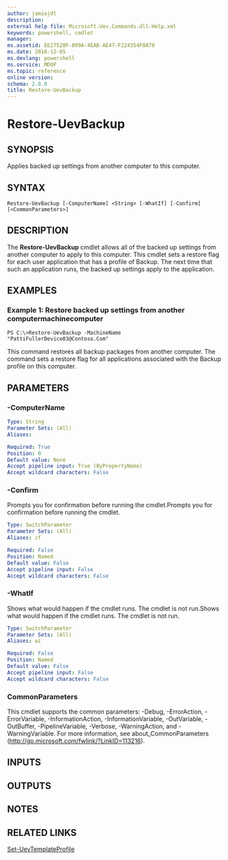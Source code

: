 ```yaml
---
author: jamiejdt
description: 
external help file: Microsoft.Uev.Commands.dll-Help.xml
keywords: powershell, cmdlet
manager: 
ms.assetid: EE27520F-809A-4EAB-AE47-F224354F0A70
ms.date: 2016-12-05
ms.devlang: powershell
ms.service: MDOP
ms.topic: reference
online version: 
schema: 2.0.0
title: Restore-UevBackup
---
```


# Restore-UevBackup

## SYNOPSIS
Applies backed up settings from another computer to this computer.

## SYNTAX

```
Restore-UevBackup [-ComputerName] <String> [-WhatIf] [-Confirm] [<CommonParameters>]
```

## DESCRIPTION
The **Restore-UevBackup** cmdlet allows all of the backed up settings from another computer to apply to this computer.
This cmdlet sets a restore flag for each user application that has a profile of Backup.
The next time that such an application runs, the backed up settings apply to the application.

## EXAMPLES

### Example 1: Restore backed up settings from another computermachinecomputer
```
PS C:\>Restore-UevBackup -MachineName "PattiFullerDevice03@Contoso.Com"
```

This command restores all backup packages from another computer.
The command sets a restore flag for all applications associated with the Backup profile on this computer.

## PARAMETERS

### -ComputerName
```yaml
Type: String
Parameter Sets: (All)
Aliases: 

Required: True
Position: 0
Default value: None
Accept pipeline input: True (ByPropertyName)
Accept wildcard characters: False
```

### -Confirm
Prompts you for confirmation before running the cmdlet.Prompts you for confirmation before running the cmdlet.

```yaml
Type: SwitchParameter
Parameter Sets: (All)
Aliases: cf

Required: False
Position: Named
Default value: False
Accept pipeline input: False
Accept wildcard characters: False
```

### -WhatIf
Shows what would happen if the cmdlet runs.
The cmdlet is not run.Shows what would happen if the cmdlet runs.
The cmdlet is not run.

```yaml
Type: SwitchParameter
Parameter Sets: (All)
Aliases: wi

Required: False
Position: Named
Default value: False
Accept pipeline input: False
Accept wildcard characters: False
```

### CommonParameters
This cmdlet supports the common parameters: -Debug, -ErrorAction, -ErrorVariable, -InformationAction, -InformationVariable, -OutVariable, -OutBuffer, -PipelineVariable, -Verbose, -WarningAction, and -WarningVariable. For more information, see about_CommonParameters (http://go.microsoft.com/fwlink/?LinkID=113216).

## INPUTS

## OUTPUTS

## NOTES

## RELATED LINKS

[Set-UevTemplateProfile](./Set-UevTemplateProfile.md)

